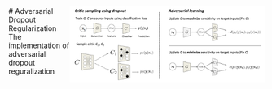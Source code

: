 <img src='imgs/fig2.png' align="right" width=384>
# Adversarial Dropout Regularization
The implementation of adversarial dropout reguralization
